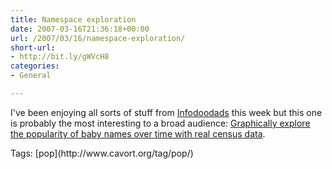 ```yaml
---
title: Namespace exploration
date: 2007-03-16T21:36:18+00:00
url: /2007/03/16/namespace-exploration/
short-url:
- http://bit.ly/gWVcH8
categories:
- General

---
```

<div class='microid-mailto+http:sha1:7aced11825e786e7bfef18ecf80183e430743918'>

I've been enjoying all sorts of stuff from [Infodoodads](http://infodoodads.com/?p=15) this week but this one is probably the most interesting to a broad audience: [Graphically explore the popularity of baby names over time with real census data](http://babynamewizard.com/namevoyager/lnv0105.html).

</div>

<div class="st-post-tags">
Tags: [pop](http://www.cavort.org/tag/pop/)<br />
</div>